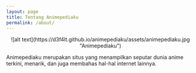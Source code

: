 ```yaml
---
layout: page
title: Tentang Animepediaku
permalink: /about/
---
```

<p align="center">
![alt text](https://d3f4lt.github.io/animepediaku/assets/animepediaku.jpg "Animepediaku")
</p>

Animepediaku merupakan situs yang menampilkan seputar dunia anime terkini, menarik, dan juga membahas hal-hal internet lainnya.
